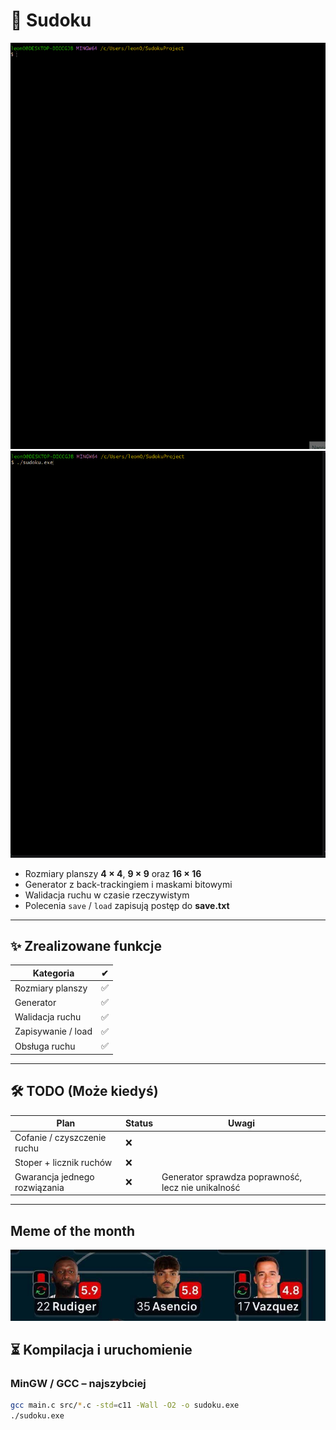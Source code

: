 # 🧩 Sudoku

![Podgląd gry](assets/AnimationSudoku.gif)
![Aneealing](assets/AnimationAnnealing.gif)

* Rozmiary planszy **4 × 4**, **9 × 9** oraz **16 × 16**  
* Generator z back-trackingiem i maskami bitowymi  
* Walidacja ruchu w czasie rzeczywistym  
* Polecenia `save` / `load` zapisują postęp do **save.txt**

---

## ✨ Zrealizowane funkcje

| Kategoria          | ✔ |
|--------------------|--- |
| Rozmiary planszy   | ✅ |
| Generator          | ✅ | 
| Walidacja ruchu    | ✅ | 
| Zapisywanie / load | ✅ | 
| Obsługa ruchu      | ✅ | 

---

## 🛠️ TODO (Może kiedyś)

| Plan                             | Status | Uwagi                                               |
|----------------------------------|--------|-----------------------------------------------------|
| Cofanie / czyszczenie ruchu      | ❌     |                                                     |
| Stoper + licznik ruchów          | ❌     |                                                     |
| Gwarancja jednego rozwiązania    | ❌     | Generator sprawdza poprawność, lecz nie unikalność  |

---

## Meme of the month
![Meme](assets/Meme.jpg)

## ⏳ Kompilacja i uruchomienie
### MinGW / GCC – najszybciej

```bash
gcc main.c src/*.c -std=c11 -Wall -O2 -o sudoku.exe
./sudoku.exe

